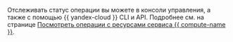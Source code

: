 Отслеживать статус операции вы можете в консоли управления, а также с помощью {{ yandex-cloud }} CLI и API. Подробнее см. на странице [Посмотреть операции с ресурсами сервиса {{ compute-name }}](../../../compute/operations/operation-logs.md).